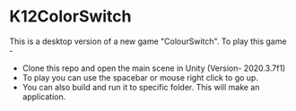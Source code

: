 # K12ColorSwitch

This is a desktop version of a new game "ColourSwitch". To play this game -
* Clone this repo and open the main scene in Unity (Version- 2020.3.7f1)
* To play you can use the spacebar or mouse right click to go up.
* You can also build and run it to specific folder. This will make an application.
